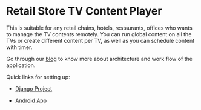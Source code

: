 # Retail Store TV Content Player

This is suitable for any retail chains, hotels, restaurants, offices who wants to manage the TV contents remotely. You can run global content on all the TVs or create different content per TV, as well as you can schedule content with timer.

Go through our [blog](https://engineering.chumbak.com/?p=316&preview=true) to know more about architecture and work flow of the application.

Quick links for setting up:

- [Django Project](django_project/README.md)

- [Android App](android_app/README.md)
